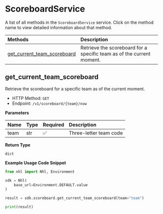 # ScoreboardService

A list of all methods in the `ScoreboardService` service. Click on the method name to view detailed information about that method.

| Methods                                                     | Description                                                           |
| :---------------------------------------------------------- | :-------------------------------------------------------------------- |
| [get_current_team_scoreboard](#get_current_team_scoreboard) | Retrieve the scoreboard for a specific team as of the current moment. |

## get_current_team_scoreboard

Retrieve the scoreboard for a specific team as of the current moment.

- HTTP Method: `GET`
- Endpoint: `/v1/scoreboard/{team}/now`

**Parameters**

| Name | Type | Required | Description            |
| :--- | :--- | :------- | :--------------------- |
| team | str  | ✅       | Three-letter team code |

**Return Type**

`dict`

**Example Usage Code Snippet**

```python
from nhl import Nhl, Environment

sdk = Nhl(
    base_url=Environment.DEFAULT.value
)

result = sdk.scoreboard.get_current_team_scoreboard(team="team")

print(result)
```
